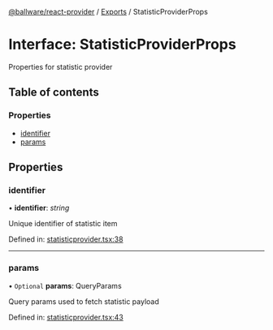 [@ballware/react-provider](../README.md) / [Exports](../modules.md) / StatisticProviderProps

# Interface: StatisticProviderProps

Properties for statistic provider

## Table of contents

### Properties

- [identifier](statisticproviderprops.md#identifier)
- [params](statisticproviderprops.md#params)

## Properties

### identifier

• **identifier**: *string*

Unique identifier of statistic item

Defined in: [statisticprovider.tsx:38](https://github.com/ballware/ballware-client/blob/c28ad0b/packages/react-provider/src/statisticprovider.tsx#L38)

___

### params

• `Optional` **params**: QueryParams

Query params used to fetch statistic payload

Defined in: [statisticprovider.tsx:43](https://github.com/ballware/ballware-client/blob/c28ad0b/packages/react-provider/src/statisticprovider.tsx#L43)
